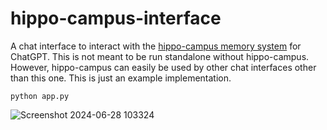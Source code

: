# hippo-campus-interface
A chat interface to interact with the [hippo-campus memory system](https://github.com/hunter-meloche/hippo-campus) for ChatGPT.
This is not meant to be run standalone without hippo-campus. However, hippo-campus can easily be used by other chat interfaces other than this one. This is just an example implementation.
```shell
python app.py
```

![Screenshot 2024-06-28 103324](https://github.com/hunter-meloche/hippo-campus-interface/assets/123516285/3aa1f0fe-6cc3-48d0-8be8-8b40a2c84211)
